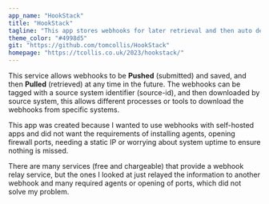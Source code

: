 ```yaml
---
app_name: "HookStack"
title: "HookStack"
tagline: "This app stores webhooks for later retrieval and then auto deletes."
theme_color: "#4998d5"
git: "https://github.com/tomcollis/HookStack"
homepage: "https://tcollis.co.uk/2023/hookstack/"
---
```


This service allows webhooks to be **Pushed** (submitted) and saved, and then **Pulled** (retrieved) at any time in the future. The webhooks can be tagged with a source system identifier (source-id), and then downloaded by source system, this allows different processes or tools to download the webhooks from specific systems.

This app was created because I wanted to use webhooks with self-hosted apps and did not want the requirements of installing agents, opening firewall ports, needing a static IP or worrying about system uptime to ensure nothing is missed.

There are many services (free and chargeable) that provide a webhook relay service, but the ones I looked at just relayed the information to another webhook and many required agents or opening of ports, which did not solve my problem.
